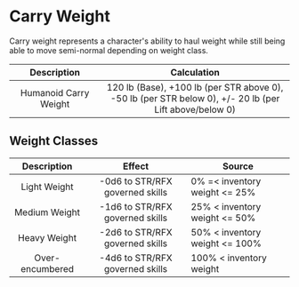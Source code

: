 # Carry Weight

Carry weight represents a character's ability to haul weight while still being able to move semi-normal depending on weight class.

|      Description      |                                                 Calculation                                                 |
| :-------------------: | :----------------------------------------------------------------------------------------------------------: |
| Humanoid Carry Weight | 120 lb (Base), +100 lb (per STR above 0),<br />-50 lb (per STR below 0), +/- 20 lb (per Lift above/below 0) |

## Weight Classes

|   Description   |             Effect             | Source                         |
| :-------------: | :-----------------------------: | ------------------------------ |
|  Light Weight  | -0d6 to STR/RFX governed skills | 0% =< inventory weight <= 25% |
|  Medium Weight  | -1d6 to STR/RFX governed skills | 25% < inventory weight <= 50%  |
|  Heavy Weight  | -2d6 to STR/RFX governed skills | 50% < inventory weight <= 100% |
| Over-encumbered | -4d6 to STR/RFX governed skills | 100% < inventory weight        |
